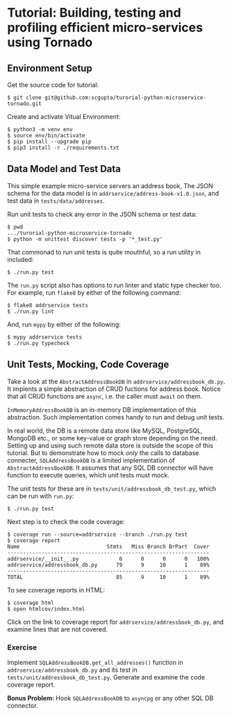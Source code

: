 # Tutorial: Building, testing and profiling efficient micro-services using Tornado

## Environment Setup

Get the source code for tutorial:
```
$ git clone git@github.com:scgupta/turorial-python-microservice-tornado.git
```

Create and activate Vitual Environment:
```
$ python3 -m venv env
$ source env/bin/activate
$ pip install --upgrade pip
$ pip3 install -r ./requirements.txt
```

## Data Model and Test Data

This simple example micro-service servers an address book, The JSON schema for the data model is in `addrservice/address-book-v1.0.json`, and test data in `tests/data/addresses`.

Run unit tests to check any error in the JSON schema or test data:
```
$ pwd
.../turorial-python-microservice-tornado
$ python -m unittest discover tests -p '*_test.py'
```

That commonad to run unit tests is quite mouthful, so a run utility in included:
```
$ ./run.py test
```

The `run.py` script also has options to run linter and static type checker too. For example, run `flake8` by either of the following command:
```
$ flake8 addrservice tests
$ ./run.py lint
```
And, run `mypy` by either of the following:
```
$ mypy addrservice tests
$ ./run.py typecheck
```

## Unit Tests, Mocking, Code Coverage

Take a look at the `AbstractAddressBookDB` in `addrservice/addressbook_db.py`. It implents a simple abstraction of CRUD fuctions for address book. Notice that all CRUD functions are `async`, i.e. the caller must `await` on them.

`InMemoryAddressBookDB` is an in-memory DB implementation of this abstraction. Such implementation comes handy to run and debug unit tests.

In real world, the DB is a remote data store like MySQL, PostgreSQL, MongoDB etc., or some key-value or graph store depending on the need. Setting up and using such remote data store is outside the scope of this tutorial. But to demonstrate how to mock _only_ the calls to database connecter, `SQLAddressBookDB` is a limited implementation of `AbstractAddressBookDB`. It assumes that any SQL DB connector will have function to execute queries, which unit tests must mock.

The unit tests for these are in `tests/unit/addressbook_db_test.py`, which can be run with `run.py`:
```
$ ./run.py test
```

Next step is to check the code coverage:
```
$ coverage run --source=addrservice --branch ./run.py test
$ coverage report
Name                            Stmts   Miss Branch BrPart  Cover
-----------------------------------------------------------------
addrservice/__init__.py             6      0      0      0   100%
addrservice/addressbook_db.py      79      9     10      1    89%
-----------------------------------------------------------------
TOTAL                              85      9     10      1    89%
```

To see coverage reports in HTML:
```
$ coverage html
$ open htmlcov/index.html
```

Click on the link to coverage report for `addrservice/addressbook_db.py`, and examine lines that are not covered.

### Exercise

Implement `SQLAddressBookDB.get_all_addresses()` function in `addrservice/addressbook_db.py` and its test in `tests/unit/addressbook_db_test.py`. Generate and examine the code coverage report.

**Bonus Problem:** Hook `SQLAddressBookDB` to `asyncpg` or any other SQL DB connector.
